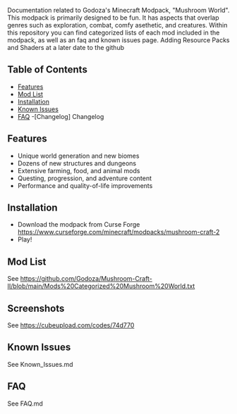 Documentation related to Godoza's Minecraft Modpack, "Mushroom World".
This modpack is primarily designed to be fun. It has aspects that overlap genres such as exploration, combat, comfy asethetic, and creatures.
Within this repository you can find categorized lists of each mod included in the modpack, as well as an faq and known issues page. Adding Resource Packs and Shaders at a later date to the github

## Table of Contents
- [Features](#features)
- [Mod List](#mod-list)
- [Installation](#installation)
- [Known Issues](https://github.com/Godoza/Mushroom-Craft-II/blob/main/Known%20Issues)
- [FAQ](#faq)
-[Changelog] Changelog


## Features
- Unique world generation and new biomes
- Dozens of new structures and dungeons
- Extensive farming, food, and animal mods
- Questing, progression, and adventure content
- Performance and quality-of-life improvements

## Installation

  - Download the modpack from Curse Forge https://www.curseforge.com/minecraft/modpacks/mushroom-craft-2
  - Play!

## Mod List

See https://github.com/Godoza/Mushroom-Craft-II/blob/main/Mods%20Categorized%20Mushroom%20World.txt

## Screenshots

See https://cubeupload.com/codes/74d770

## Known Issues
See Known_Issues.md

## FAQ
See FAQ.md
